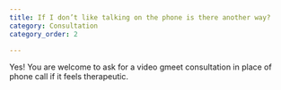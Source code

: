 ```yaml
---
title: If I don’t like talking on the phone is there another way?
category: Consultation
category_order: 2

---
```

<p>Yes! You are welcome to ask for a video gmeet consultation in place of phone call if it feels therapeutic.</p>
